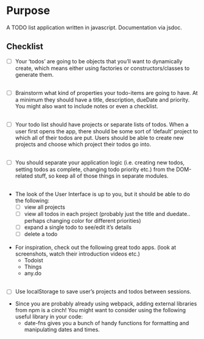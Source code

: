 # Purpose

A TODO list application written in javascript. Documentation via jsdoc.

## Checklist

- [ ] Your ‘todos’ are going to be objects that you’ll want to dynamically create, which means either using factories or constructors/classes to generate them.
      <br><br>

- [ ] Brainstorm what kind of properties your todo-items are going to have. At a minimum they should have a title, description, dueDate and priority. You might also want to include notes or even a checklist.
      <br><br>

- [ ] Your todo list should have projects or separate lists of todos. When a user first opens the app, there should be some sort of ‘default’ project to which all of their todos are put. Users should be able to create new projects and choose which project their todos go into.
      <br><br>

- [ ] You should separate your application logic (i.e. creating new todos, setting todos as complete, changing todo priority etc.) from the DOM-related stuff, so keep all of those things in separate modules.
      <br><br>

- The look of the User Interface is up to you, but it should be able to do the following:
  - [ ] view all projects
  - [ ] view all todos in each project (probably just the title and duedate.. perhaps changing color for different priorities)
  - [ ] expand a single todo to see/edit it’s details
  - [ ] delete a todo
        <br><br>
- For inspiration, check out the following great todo apps. (look at screenshots, watch their introduction videos etc.)
  - Todoist
  - Things
  - any.do
    <br><br>
- [ ] Use localStorage to save user’s projects and todos between sessions.<br>
- Since you are probably already using webpack, adding external libraries from npm is a cinch! You might want to consider using the following useful library in your code:
  - date-fns gives you a bunch of handy functions for formatting and manipulating dates and times.
